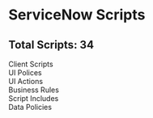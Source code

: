 <h1>ServiceNow Scripts</h1>
<h2> Total Scripts: 34 </h2>
Client Scripts <br>
UI Polices <br>
UI Actions <br>
Business Rules <br>
Script Includes <br>
Data Policies <br>

